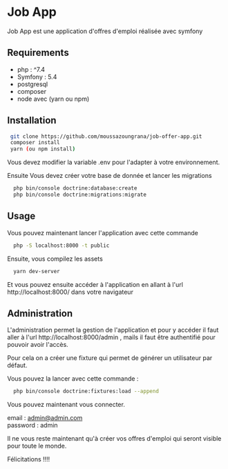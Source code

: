 # Job App
Job App est une application d'offres d'emploi réalisée avec symfony

## Requirements

- php : ^7.4
- Symfony : 5.4
- postgresql
- composer
- node avec (yarn ou npm)

## Installation
```bash
 git clone https://github.com/moussazoungrana/job-offer-app.git
 composer install
 yarn (ou npm install)
```
Vous devez modifier la variable .env pour l'adapter à votre environnement.

Ensuite Vous devez créer votre base de donnée et lancer les migrations
```bash
  php bin/console doctrine:database:create
  php bin/console doctrine:migrations:migrate
```

## Usage

Vous pouvez maintenant lancer l'application avec cette commande
```bash
  php -S localhost:8000 -t public
```
Ensuite, vous compilez les assets
```bash
  yarn dev-server
```

Et vous pouvez ensuite accéder à l'application en allant à l'url http://localhost:8000/ dans votre navigateur

## Administration

L'administration permet la gestion de l'application et pour y accéder il faut aller à l'url http://localhost:8000/admin , 
mails il faut être authentifié pour pouvoir avoir l'accès.

Pour cela on a créer une fixture qui permet de générer un utilisateur par défaut.  

Vous pouvez la lancer avec cette commande : 
```bash
  php bin/console doctrine:fixtures:load --append
```

Vous pouvez maintenant vous connecter.

email : admin@admin.com  
password : admin


Il ne vous reste maintenant qu'à créer vos offres d'emploi qui seront visible pour toute le monde.

Félicitations !!!!




